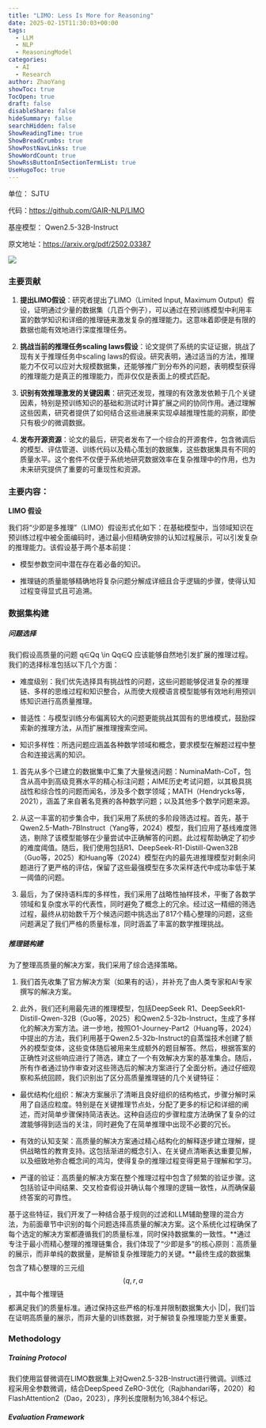 ```yaml
---
title: "LIMO: Less Is More for Reasoning"
date: 2025-02-15T11:30:03+00:00
tags:
  - LLM
  - NLP
  - ReasoningModel
categories:
  - AI
  - Research
author: ZhaoYang
showToc: true
TocOpen: true
draft: false
disableShare: false
hideSummary: false
searchHidden: false
ShowReadingTime: true
ShowBreadCrumbs: true
ShowPostNavLinks: true
ShowWordCount: true
ShowRssButtonInSectionTermList: true
UseHugoToc: true
---
```


单位： SJTU

代码：https://github.com/GAIR-NLP/LIMO

基座模型： Qwen2.5-32B-Instruct

原文地址：https://arxiv.org/pdf/2502.03387

![](https://dppemvhuzp.feishu.cn/space/api/box/stream/download/asynccode/?code=ODQxN2YyMmZkNGQ2NzkwNjZiOTA0NTE1OWU2NGNiYWFfMFM2UVc4U3ZHSE9lZ1RPemNQTHFiZnQxOHF0TTliVzZfVG9rZW46T0huZ2IyMG4yb2lHV1B4d0dDYWM4TGhtbkVmXzE3NDg3NTg3MjE6MTc0ODc2MjMyMV9WNA)

### 主要贡献

1. **提出LIMO假设**：研究者提出了LIMO（Limited Input, Maximum Output）假设，证明通过少量的数据集（几百个例子），可以通过在预训练模型中利用丰富的数学知识和详细的推理链来激发复杂的推理能力。这意味着即便是有限的数据也能有效地进行深度推理任务。
    
2. **挑战当前的推理任务scaling laws假设**：论文提供了系统的实证证据，挑战了现有关于推理任务中scaling laws的假设。研究表明，通过适当的方法，推理能力不仅可以应对大规模数据集，还能够推广到分布外的问题，表明模型获得的推理能力是真正的推理能力，而非仅仅是表面上的模式匹配。
    
3. **识别有效推理激发的关键因素**：研究还发现，推理的有效激发依赖于几个关键因素，特别是预训练知识的基础和测试时计算扩展之间的协同作用。通过理解这些因素，研究者提供了如何结合这些进展来实现卓越推理性能的洞察，即使只有极少的微调数据。
    
4. **发布开源资源**：论文的最后，研究者发布了一个综合的开源套件，包含微调后的模型、评估管道、训练代码以及精心策划的数据集，这些数据集具有不同的质量水平。这个套件不仅便于系统地研究数据效率在复杂推理中的作用，也为未来研究提供了重要的可重现性和资源。
    

### 主要内容：

**LIMO 假设**

我们将“少即是多推理”（LIMO）假设形式化如下：在基础模型中，当领域知识在预训练过程中被全面编码时，通过最小但精确安排的认知过程展示，可以引发复杂的推理能力。该假设基于两个基本前提：

- 模型参数空间中潜在存在着必备的知识。
    
- 推理链的质量能够精确地将复杂问题分解成详细且合乎逻辑的步骤，使得认知过程变得显式且可追溯。
    

### 数据集构建

##### 问题选择

我们假设高质量的问题 q∈Qq \in Qq∈Q 应该能够自然地引发扩展的推理过程。我们的选择标准包括以下几个方面：

- 难度级别：我们优先选择具有挑战性的问题，这些问题能够促进复杂的推理链、多样的思维过程和知识整合，从而使大规模语言模型能够有效地利用预训练知识进行高质量推理。
    
- 普适性：与模型训练分布偏离较大的问题更能挑战其固有的思维模式，鼓励探索新的推理方法，从而扩展推理搜索空间。
    
- 知识多样性：所选问题应涵盖各种数学领域和概念，要求模型在解题过程中整合和连接远离的知识。
    

  

1. 首先从多个已建立的数据集中汇集了大量候选问题：NuminaMath-CoT，包含从高中到高级竞赛水平的精心标注问题；AIME历史考试问题，以其极具挑战性和综合性的问题而闻名，涉及多个数学领域；MATH（Hendrycks等，2021），涵盖了来自著名竞赛的各种数学问题；以及其他多个数学问题来源。
    
2. 从这一丰富的初步集合中，我们采用了系统的多阶段筛选过程。首先，基于Qwen2.5-Math-7BInstruct（Yang等，2024）模型，我们应用了基线难度筛选，剔除了该模型能够在少量尝试中正确解答的问题。此过程帮助确定了初步的难度阈值。随后，我们使用包括R1、DeepSeek-R1-Distill-Qwen32B（Guo等，2025）和Huang等（2024）模型在内的最先进推理模型对剩余问题进行了更严格的评估，保留了这些最强模型在多次采样迭代中成功率低于某一阈值的问题。
    
3. 最后，为了保持语料库的多样性，我们采用了战略性抽样技术，平衡了各数学领域和复杂度水平的代表性，同时避免了概念上的冗余。经过这一精细的筛选过程，最终从初始数千万个候选问题中挑选出了817个精心整理的问题，这些问题满足了我们严格的质量标准，同时涵盖了丰富的数学推理挑战。
    

  

##### 推理链构建

为了整理高质量的解决方案，我们采用了综合选择策略。

1. 我们首先收集了官方解决方案（如果有的话），并补充了由人类专家和AI专家撰写的解决方案。
    
2. 此外，我们还利用最先进的推理模型，包括DeepSeek R1、DeepSeekR1-Distill-Qwen-32B（Guo等，2025）和Qwen2.5-32b-Instruct，生成了多样化的解决方案方法。进一步地，按照O1-Journey-Part2（Huang等，2024）中提出的方法，我们利用基于Qwen2.5-32b-Instruct的自蒸馏技术创建了额外的模型变体，这些变体随后被用来生成额外的题目解答。然后，根据答案的正确性对这些响应进行了筛选，建立了一个有效解决方案的基准集合。随后，所有作者通过协作审查对这些筛选后的解决方案进行了全面分析。通过仔细观察和系统回顾，我们识别出了区分高质量推理链的几个关键特征：
    

- 最优结构化组织：解决方案展示了清晰且良好组织的结构格式，步骤分解时采用了自适应粒度。特别是在关键推理节点处，分配了更多的标记和详细的阐述，而对简单步骤保持简洁表达。这种自适应的步骤粒度方法确保了复杂的过渡能够得到适当的关注，同时避免了在简单推理中出现不必要的冗长。
    
- 有效的认知支架：高质量的解决方案通过精心结构化的解释逐步建立理解，提供战略性的教育支持。这包括渐进的概念引入、在关键点清晰表达重要见解，以及细致地弥合概念间的鸿沟，使得复杂的推理过程变得更易于理解和学习。
    
- 严谨的验证：高质量的解决方案在整个推理过程中包含了频繁的验证步骤。这包括验证中间结果、交叉检查假设并确认每个推理的逻辑一致性，从而确保最终答案的可靠性。
    

基于这些特征，我们开发了一种结合基于规则的过滤和LLM辅助整理的混合方法，为前面章节中识别的每个问题选择高质量的解决方案。这个系统化过程确保了每个选定的解决方案都遵循我们的质量标准，同时保持数据集的一致性。**通过专注于最小而精心整理的推理链集合，我们体现了“少即是多”的核心原则：高质量的展示，而非单纯的数据量，是解锁复杂推理能力的关键。**最终生成的数据集 $$$$ 包含了精心整理的三元组 $$(q,r,a$$，其中每个推理链 $$$$ 都满足我们的质量标准。通过保持这些严格的标准并限制数据集大小 |D|，我们旨在证明高质量的展示，而非大量的训练数据，对于解锁复杂推理能力至关重要。

### Methodology

##### **Training Protocol**

我们使用监督微调在LIMO数据集上对Qwen2.5-32B-Instruct进行微调。训练过程采用全参数微调，结合DeepSpeed ZeRO-3优化（Rajbhandari等，2020）和FlashAttention2（Dao，2023），序列长度限制为16,384个标记。

##### Evaluation Framework

